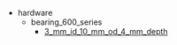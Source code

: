 * hardware
  * bearing_600_series
    * [3_mm_id_10_mm_od_4_mm_depth](hardware/bearing_600_series/3_mm_id_10_mm_od_4_mm_depth)
